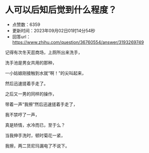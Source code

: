 # 人可以后知后觉到什么程度？
- 点赞数：6359
- 更新时间：2023年09月02日01时14分54秒
- 回答url：https://www.zhihu.com/question/36760554/answer/3193269749
<body>
 <p data-pid="XmlQ7vCz">记得有次冬天逛商场，上厕所出来洗手，</p>
 <p data-pid="LMJyPMCo">洗手池是男女共用的那种，</p>
 <p data-pid="Z_InWyZi">一小姑娘刚接触到水就“啊！”的尖叫起来，</p>
 <p data-pid="stF6slac">然后迅速搓着手走了。</p>
 <p data-pid="Ib66FraT">之后又一男的同样的操作，</p>
 <p data-pid="OACqJNso">带着一声“我擦”然后迅速搓着手走了，</p>
 <p data-pid="xfsSTFHP">我不禁哼了一声，</p>
 <p data-pid="_2dm1wAp">真是矫情，水冷而已，至于么？</p>
 <p data-pid="YaRSNu5B">当我伸手洗时，顿时菊花一紧，</p>
 <p data-pid="68-nMMnt">我擦，两二货尼玛漏电了不说下。</p>
</body>